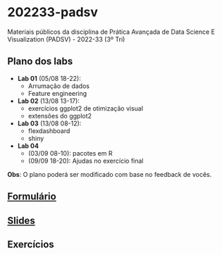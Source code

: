 # 202233-padsv

Materiais públicos da disciplina de Prática Avançada de Data Science E Visualization (PADSV) - 2022-33 (3º Tri)

## Plano dos labs

- **Lab 01** (05/08 18-22): 
    - Arrumação de dados
    - Feature engineering
- **Lab 02** (13/08 13-17): 
    - exercícios ggplot2 de otimização visual
    - extensões do ggplot2
- **Lab 03** (13/08 08-12): 
    - flexdashboard
    - shiny
- **Lab 04** 
    - (03/09 08-10): pacotes em R
    - (09/09 18-20): Ajudas no exercício final

**Obs**: O plano poderá ser modificado com base no feedback de vocês.

## [Formulário](https://docs.google.com/forms/d/e/1FAIpQLSegoM_8vAdzVwoRF_82zm_juOaAunIbx8grT7iQCBMs_M8m-Q/viewform?usp=sf_link)

## [Slides](https://github.com/padsInsper/202233-padsv/slides/)

## Exercícios

